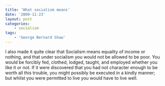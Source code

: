 ```yaml
---
title: 'What socialism means'
date: '2009-11-23'
layout: post
categories:
    - socialism
tags:
    - 'George Bernard Shaw'
---
```


I also made it quite clear that Socialism means equality of income or nothing, and that under socialism you would not be allowed to be poor. You would be forcibly fed, clothed, lodged, taught, and employed whether you like it or not. If it were discovered that you had not character enough to be worth all this trouble, you might possibly be executed in a kindly manner; but whilst you were permitted to live you would have to live well.
